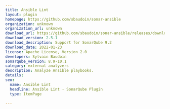 ```yaml
---
title: Ansible Lint
layout: plugin
homepage: https://github.com/sbaudoin/sonar-ansible
organization: unknown
organization_url: unknown
download_url: https://github.com/sbaudoin/sonar-ansible/releases/download/v2.5.1/sonar-ansible-plugin-2.5.1.jar
download_version: 2.5.1
download_description: Support for SonarQube 9.2
download_date: 2022-01-23
license: Apache License, Version 2.0
developers: Sylvain Baudoin
sonarqube_version: 8.9-10.1
category: external analyzers
description: Analyze Ansible playbooks.
details: 
seo:
  name: Ansible Lint
  headline: Ansible Lint - SonarQube Plugin
  type: ItemPage

---
```

